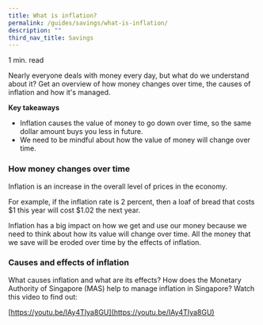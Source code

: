 ```yaml
---
title: ​​What is inflation?
permalink: /guides/savings/what-is-inflation/
description: ""
third_nav_title: Savings
---
```

1 min. read

Nearly everyone deals with money every day, but what do we understand about it? Get an overview of how money changes over time, the causes of inflation and how it's managed.

**Key takeaways**

*   Inflation causes the value of money to go down over time, so the same dollar amount buys you less in future.
*   We need to be mindful about how the value of money will change over time.

### How money changes over time

Inflation is an increase in the overall level of prices in the economy.

For example, if the inflation rate is 2 percent, then a loaf of bread that costs $1 this year will cost $1.02 the next year.

Inflation has a big impact on how we get and use our money because we need to think about how its value will change over time. All the money that we save will be eroded over time by the effects of inflation.

### Causes and effects of inflation

What causes inflation and what are its effects? How does the Monetary Authority of Singapore (MAS) help to manage inflation in Singapore? Watch this video to find out:

[https://youtu.be/IAy4TIya8GU](https://youtu.be/IAy4TIya8GU)